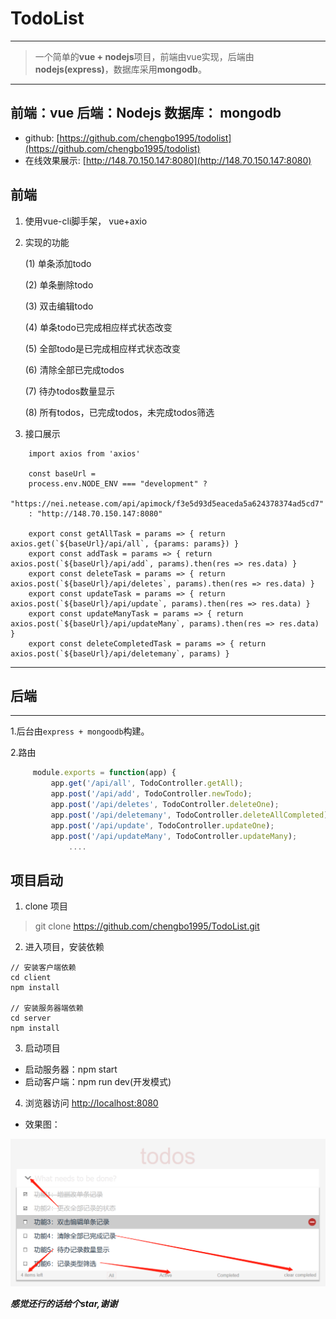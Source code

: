 
# TodoList #
---
> 一个简单的**vue + nodejs**项目，前端由vue实现，后端由**nodejs(express)**，数据库采用**mongodb**。 
---
**前端**：vue
**后端**：Nodejs
**数据库**： mongodb
---
- github: [https://github.com/chengbo1995/todolist](https://github.com/chengbo1995/todolist)
- 在线效果展示: [http://148.70.150.147:8080](http://148.70.150.147:8080)

## 前端 ##

 1. 使用vue-cli脚手架， vue+axio
 2. 实现的功能

    (1) 单条添加todo
    
    (2) 单条删除todo
    
    (3) 双击编辑todo
    
    (4) 单条todo已完成相应样式状态改变
    
    (5) 全部todo是已完成相应样式状态改变
    
    (6) 清除全部已完成todos
    
    (7) 待办todos数量显示
    
    (8) 所有todos，已完成todos，未完成todos筛选

  

 3. 接口展示

```
    import axios from 'axios'
    
    const baseUrl =
    process.env.NODE_ENV === "development" ?
    "https://nei.netease.com/api/apimock/f3e5d93d5eaceda5a624378374ad5cd7"
    : "http://148.70.150.147:8080"
    
    export const getAllTask = params => { return axios.get(`${baseUrl}/api/all`, {params: params}) }
    export const addTask = params => { return axios.post(`${baseUrl}/api/add`, params).then(res => res.data) }
    export const deleteTask = params => { return axios.post(`${baseUrl}/api/deletes`, params).then(res => res.data) }
    export const updateTask = params => { return axios.post(`${baseUrl}/api/update`, params).then(res => res.data) }
    export const updateManyTask = params => { return axios.post(`${baseUrl}/api/updateMany`, params).then(res => res.data) }
    export const deleteCompletedTask = params => { return axios.post(`${baseUrl}/api/deletemany`, params) }
```
---

## 后端 ##
---
1.后台由`express + mongoodb`构建。

2.路由

   ```javascript
        module.exports = function(app) {
            app.get('/api/all', TodoController.getAll);
            app.post('/api/add', TodoController.newTodo);
            app.post('/api/deletes', TodoController.deleteOne);
            app.post('/api/deletemany', TodoController.deleteAllCompleted);
            app.post('/api/update', TodoController.updateOne);
            app.post('/api/updateMany', TodoController.updateMany);
                ....
   ```
## 项目启动

1. clone 项目
> git clone https://github.com/chengbo1995/TodoList.git
2. 进入项目，安装依赖
```
// 安装客户端依赖
cd client
npm install

// 安装服务器端依赖
cd server
npm install
```
3. 启动项目
- 启动服务器：npm start
- 启动客户端：npm run dev(开发模式)

4. 浏览器访问 [http://localhost:8080](http://localhost:8080)

- 效果图：

![TodoList在线效果展示](/TodoList在线效果展示.png)

***感觉还行的话给个star,谢谢***
